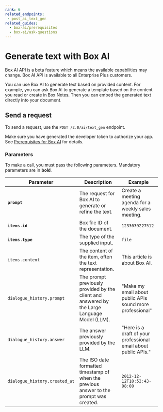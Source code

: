 ```yaml
---
rank: 6
related_endpoints:
 - post_ai_text_gen
related_guides:
  - box-ai/prerequisites
  - box-ai/ask-questions
---
```

# Generate text with Box AI

<Message type="notice">
Box AI API is a beta feature which means the
available capabilities may change.
Box AI API is available to all Enterprise Plus customers.

</Message>

You can use Box AI to generate text
based on provided content.
 For example, you can ask Box AI to
 generate a template based
 on the content you read or create in Box Notes.
 Then you can embed the generated text
 directly into your document.

## Send a request

To send a request, use the
`POST /2.0/ai/text_gen` endpoint.

<Samples id='post_ai_text_gen' />

Make sure you have generated the developer token
to authorize your app. See [Prerequisites for Box AI][prereq]
for details.

### Parameters

To make a call, you must pass the following parameters. Mandatory parameters are in **bold**.

| Parameter| Description| Example|
|--------|--------|-------|
|**`prompt`**| The request for Box AI to generate or refine the text.|Create a meeting agenda for a weekly sales meeting.|
|**`items.id`**|Box file ID of the document. |`1233039227512`|
|**`items.type`**|The type of the supplied input. | `file`|
| `items.content` | The content of the item, often the text representation.  |     This article is about Box AI.    |
| `dialogue_history.prompt` | The prompt previously provided by the client and answered by the Large Language Model (LLM).  | "Make my email about public APIs sound more professional" |
| `dialogue_history.answer` | The answer previously provided by the LLM. |   "Here is a draft of your professional email about public APIs." |
| `dialogue_history.created_at` | The ISO date formatted timestamp of when the previous answer to the prompt was created.   | `2012-12-12T10:53:43-08:00` |

[prereq]: g://box-ai/prerequisites